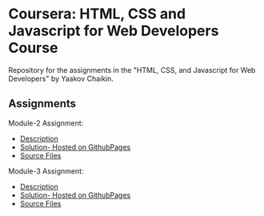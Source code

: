 # Coursera: HTML, CSS and Javascript for Web Developers Course

Repository for the assignments in the "HTML, CSS, and Javascript for Web Developers" by Yaakov Chaikin.

## Assignments
Module-2 Assignment:
- [Description](https://github.com/jhu-ep-coursera/fullstack-course4/blob/master/assignments/assignment2/Assignment-2.md)
- [Solution- Hosted on GithubPages](https://deepakprakash1996.github.io/CourseraWebDev/module2-solution/)
- [Source Files](https://github.com/deepakprakash1996/CourseraWebDev/tree/master/module2-solution)

Module-3 Assignment:
- [Description](https://github.com/jhu-ep-coursera/fullstack-course4/blob/master/assignments/assignment3/Assignment-3.md)
- [Solution- Hosted on GithubPages](https://deepakprakash1996.github.io/CourseraWebDev/module3-solution/)
- [Source Files](https://github.com/deepakprakash1996/CourseraWebDev/tree/master/module3-solution)